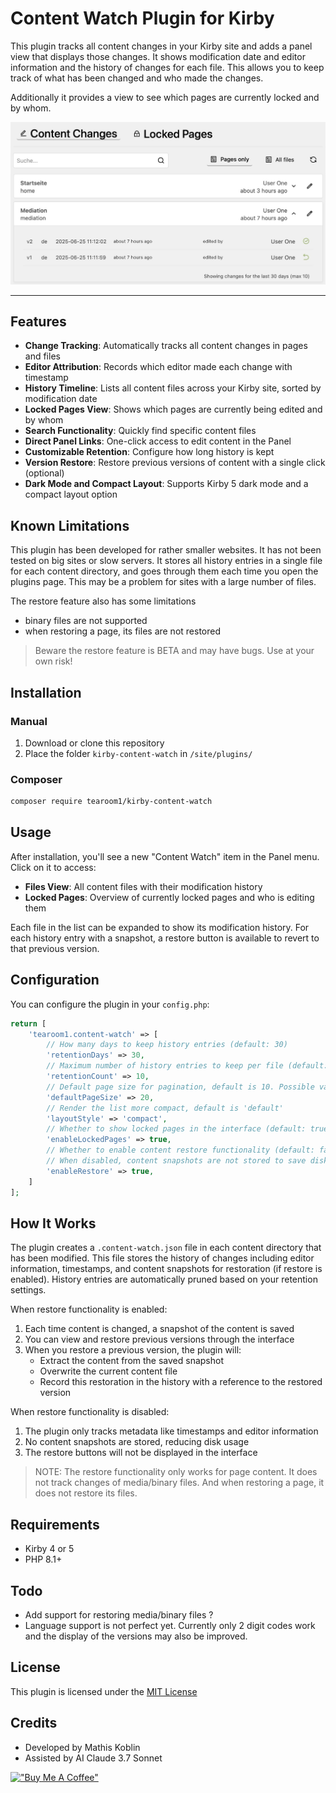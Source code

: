 # Content Watch Plugin for Kirby

This plugin tracks all content changes in your Kirby site and adds a panel view that displays those changes.
It shows modification date and editor information and the history of changes for each file.
This allows you to keep track of what has been changed and who made the changes.

Additionally it provides a view to see which pages are currently locked and by whom.

[![Screenshot](screenshot.jpg)](https://github.com/tearoom1/kirby-content-watch)

***

## Features

- **Change Tracking**: Automatically tracks all content changes in pages and files
- **Editor Attribution**: Records which editor made each change with timestamp
- **History Timeline**: Lists all content files across your Kirby site, sorted by modification date
- **Locked Pages View**: Shows which pages are currently being edited and by whom
- **Search Functionality**: Quickly find specific content files
- **Direct Panel Links**: One-click access to edit content in the Panel
- **Customizable Retention**: Configure how long history is kept
- **Version Restore**: Restore previous versions of content with a single click (optional)
- **Dark Mode and Compact Layout**: Supports Kirby 5 dark mode and a compact layout option

## Known Limitations

This plugin has been developed for rather smaller websites. It has not been tested on big sites or slow servers.
It stores all history entries in a single file for each content directory, and goes through them each time you open the plugins page.
This may be a problem for sites with a large number of files.

The restore feature also has some limitations
- binary files are not supported
- when restoring a page, its files are not restored

> Beware the restore feature is BETA and may have bugs. Use at your own risk!

## Installation

### Manual

1. Download or clone this repository
2. Place the folder `kirby-content-watch` in `/site/plugins/`

### Composer

```bash
composer require tearoom1/kirby-content-watch
```

## Usage

After installation, you'll see a new "Content Watch" item in the Panel menu. Click on it to access:

- **Files View**: All content files with their modification history
- **Locked Pages**: Overview of currently locked pages and who is editing them

Each file in the list can be expanded to show its modification history. For each history entry with a snapshot, a restore button is available to revert to that previous version.

## Configuration

You can configure the plugin in your `config.php`:

```php
return [
    'tearoom1.content-watch' => [
        // How many days to keep history entries (default: 30)
        'retentionDays' => 30,
        // Maximum number of history entries to keep per file (default: 10)
        'retentionCount' => 10,
        // Default page size for pagination, default is 10. Possible values: 10, 20, 50
        'defaultPageSize' => 20,
        // Render the list more compact, default is 'default'
        'layoutStyle' => 'compact',
        // Whether to show locked pages in the interface (default: true)
        'enableLockedPages' => true,
        // Whether to enable content restore functionality (default: false)
        // When disabled, content snapshots are not stored to save disk space
        'enableRestore' => true,
    ]
];
```

## How It Works

The plugin creates a `.content-watch.json` file in each content directory that has been modified. This file stores the history of changes including editor information, timestamps, and content snapshots for restoration (if restore is enabled).
History entries are automatically pruned based on your retention settings.

When restore functionality is enabled:
1. Each time content is changed, a snapshot of the content is saved
2. You can view and restore previous versions through the interface
3. When you restore a previous version, the plugin will:
   - Extract the content from the saved snapshot
   - Overwrite the current content file
   - Record this restoration in the history with a reference to the restored version

When restore functionality is disabled:
1. The plugin only tracks metadata like timestamps and editor information
2. No content snapshots are stored, reducing disk usage
3. The restore buttons will not be displayed in the interface

> NOTE: The restore functionality only works for page content.
> It does not track changes of media/binary files.
> And when restoring a page, it does not restore its files.


## Requirements

- Kirby 4 or 5
- PHP 8.1+

## Todo

- Add support for restoring media/binary files ?
- Language support is not perfect yet. Currently only 2 digit codes work and the display of the versions may also be improved.

## License

This plugin is licensed under the [MIT License](LICENSE)

## Credits

- Developed by Mathis Koblin
- Assisted by AI Claude 3.7 Sonnet

[!["Buy Me A Coffee"](https://www.buymeacoffee.com/assets/img/custom_images/orange_img.png)](https://coff.ee/tearoom1)
